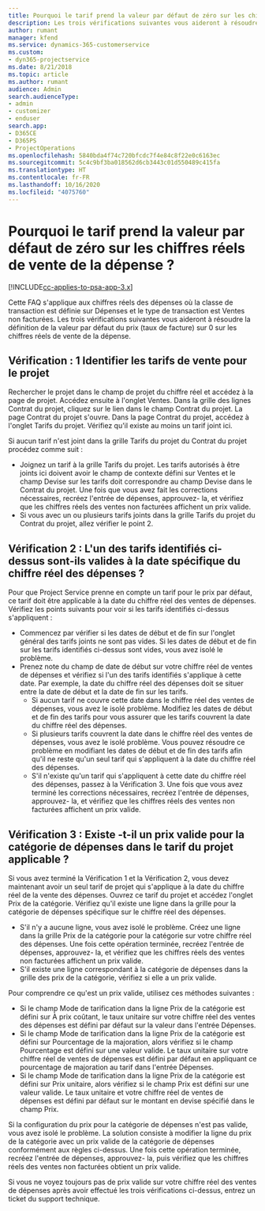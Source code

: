 ```yaml
---
title: Pourquoi le tarif prend la valeur par défaut de zéro sur les chiffres réels de vente de la dépense ?
description: Les trois vérifications suivantes vous aideront à résoudre la définition de la valeur par défaut du prix sur 0 sur les chiffres réels de vente de la dépense.
author: rumant
manager: kfend
ms.service: dynamics-365-customerservice
ms.custom:
- dyn365-projectservice
ms.date: 8/21/2018
ms.topic: article
ms.author: rumant
audience: Admin
search.audienceType:
- admin
- customizer
- enduser
search.app:
- D365CE
- D365PS
- ProjectOperations
ms.openlocfilehash: 5840bda4f74c720bfcdc7f4e84c8f22e0c6163ec
ms.sourcegitcommit: 5c4c9bf3ba018562d6cb3443c01d550489c415fa
ms.translationtype: HT
ms.contentlocale: fr-FR
ms.lasthandoff: 10/16/2020
ms.locfileid: "4075760"
---
```

# <a name="why-is-the-price-defaulting-to-zero-on-expense-sales-actuals"></a>Pourquoi le tarif prend la valeur par défaut de zéro sur les chiffres réels de vente de la dépense ?

[!INCLUDE[cc-applies-to-psa-app-3.x](../includes/cc-applies-to-psa-app-3x.md)]

Cette FAQ s'applique aux chiffres réels des dépenses où la classe de transaction est définie sur Dépenses et le type de transaction est Ventes non facturées. Les trois vérifications suivantes vous aideront à résoudre la définition de la valeur par défaut du prix (taux de facture) sur 0 sur les chiffres réels de vente de la dépense.

## <a name="check-1-identify-the-sales-price-list-for-project"></a>Vérification : 1 Identifier les tarifs de vente pour le projet

Rechercher le projet dans le champ de projet du chiffre réel et accédez à la page de projet. Accédez ensuite à l'onglet Ventes. Dans la grille des lignes Contrat du projet, cliquez sur le lien dans le champ Contrat du projet. La page Contrat du projet s'ouvre. Dans la page Contrat du projet, accédez à l'onglet Tarifs du projet. Vérifiez qu'il existe au moins un tarif joint ici.

Si aucun tarif n'est joint dans la grille Tarifs du projet du Contrat du projet procédez comme suit :

- Joignez un tarif à la grille Tarifs du projet. Les tarifs autorisés à être joints ici doivent avoir le champ de contexte défini sur Ventes et le champ Devise sur les tarifs doit correspondre au champ Devise dans le Contrat du projet. Une fois que vous avez fait les corrections nécessaires, recréez l'entrée de dépenses, approuvez- la, et vérifiez que les chiffres réels des ventes non facturées affichent un prix valide.
- Si vous avec un ou plusieurs tarifs joints dans la grille Tarifs du projet du Contrat du projet, allez vérifier le point 2.

## <a name="check-2-are-any-of-the-price-lists-identified-above-valid-for-the-specific-date-of-the-expense-actual"></a>Vérification 2 : L'un des tarifs identifiés ci-dessus sont-ils valides à la date spécifique du chiffre réel des dépenses ?

Pour que Project Service prenne en compte un tarif pour le prix par défaut, ce tarif doit être applicable à la date du chiffre réel des ventes de dépenses. Vérifiez les points suivants pour voir si les tarifs identifiés ci-dessus s'appliquent :

- Commencez par vérifier si les dates de début et de fin sur l'onglet général des tarifs joints ne sont pas vides. Si les dates de début et de fin sur les tarifs identifiés ci-dessus sont vides, vous avez isolé le problème. 
- Prenez note du champ de date de début sur votre chiffre réel de ventes de dépenses et vérifiez si l'un des tarifs identifiés s'applique à cette date. Par exemple, la date du chiffre réel des dépenses doit se situer entre la date de début et la date de fin sur les tarifs. 
    - Si aucun tarif ne couvre cette date dans le chiffre réel des ventes de dépenses, vous avez le isolé problème. Modifiez les dates de début et de fin des tarifs pour vous assurer que les tarifs couvrent la date du chiffre réel des dépenses. 
    - Si plusieurs tarifs couvrent la date dans le chiffre réel des ventes de dépenses, vous avez le isolé problème. Vous pouvez résoudre ce problème en modifiant les dates de début et de fin des tarifs afin qu'il ne reste qu'un seul tarif qui s'appliquent à la date du chiffre réel des dépenses. 
    - S'il n'existe qu'un tarif qui s'appliquent à cette date du chiffre réel des dépenses, passez à la Vérification 3.
Une fois que vous avez terminé les corrections nécessaires, recréez l'entrée de dépenses, approuvez- la, et vérifiez que les chiffres réels des ventes non facturées affichent un prix valide.

## <a name="check-3-is-there-a-valid-price-for-the-expense-category-in-the-applicable-project-price-list"></a>Vérification 3 : Existe -t-il un prix valide pour la catégorie de dépenses dans le tarif du projet applicable ? 

Si vous avez terminé la Vérification 1 et la Vérification 2, vous devez maintenant avoir un seul tarif de projet qui s'applique à la date du chiffre réel de la vente des dépenses. Ouvrez ce tarif du projet et accédez l'onglet Prix de la catégorie. Vérifiez qu'il existe une ligne dans la grille pour la catégorie de dépenses spécifique sur le chiffre réel des dépenses.
 
- S'il n'y a aucune ligne, vous avez isolé le problème. Créez une ligne dans la grille Prix de la catégorie pour la catégorie sur votre chiffre réel des dépenses. Une fois cette opération terminée, recréez l'entrée de dépenses, approuvez- la, et vérifiez que les chiffres réels des ventes non facturées affichent un prix valide. 
- S'il existe une ligne correspondant à la catégorie de dépenses dans la grille des prix de la catégorie, vérifiez si elle a un prix valide.

Pour comprendre ce qu'est un prix valide, utilisez ces méthodes suivantes :

- Si le champ Mode de tarification dans la ligne Prix de la catégorie est défini sur À prix coûtant, le taux unitaire sur votre chiffre réel des ventes des dépenses est défini par défaut sur la valeur dans l'entrée Dépenses.
- Si le champ Mode de tarification dans la ligne Prix de la catégorie est défini sur Pourcentage de la majoration, alors vérifiez si le champ Pourcentage est défini sur une valeur valide. Le taux unitaire sur votre chiffre réel de ventes de dépenses est défini par défaut en appliquant ce pourcentage de majoration au tarif dans l'entrée Dépenses.
- Si le champ Mode de tarification dans la ligne Prix de la catégorie est défini sur Prix unitaire, alors vérifiez si le champ Prix est défini sur une valeur valide. Le taux unitaire et votre chiffre réel de ventes de dépenses est défini par défaut sur le montant en devise spécifié dans le champ Prix.

Si la configuration du prix pour la catégorie de dépenses n'est pas valide, vous avez isolé le problème. La solution consiste à modifier la ligne du prix de la catégorie avec un prix valide de la catégorie de dépenses conformément aux règles ci-dessus. Une fois cette opération terminée, recréez l'entrée de dépenses, approuvez- la, puis vérifiez que les chiffres réels des ventes non facturées obtient un prix valide.

Si vous ne voyez toujours pas de prix valide sur votre chiffre réel des ventes de dépenses après avoir effectué les trois vérifications ci-dessus, entrez un ticket du support technique.


